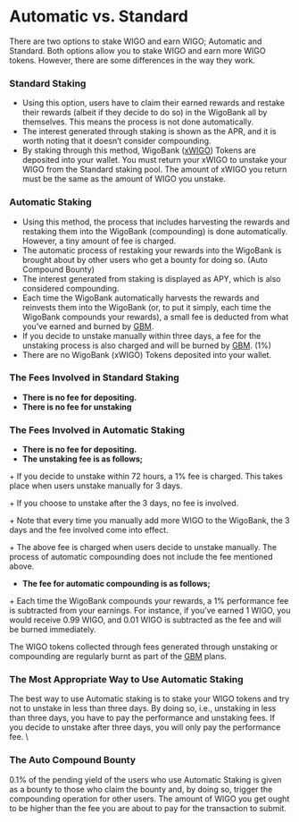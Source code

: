 # Automatic vs. Standard

There are two options to stake WIGO and earn WIGO; Automatic and Standard. Both options allow you to stake WIGO and earn more WIGO tokens. However, there are some differences in the way they work.



### **Standard Staking**

* Using this option, users have to claim their earned rewards and restake their rewards (albeit if they decide to do so) in the WigoBank all by themselves. This means the process is not done automatically.&#x20;
* The interest generated through staking is shown as the APR, and it is worth noting that it doesn’t consider compounding.&#x20;
* By staking through this method, WigoBank ([xWIGO](wigobank-faq-and-troubleshooting.md#wigo-bank-xwigo-token)) Tokens are deposited into your wallet. You must return your xWIGO to unstake your WIGO from the Standard staking pool. The amount of xWIGO you return must be the same as the amount of WIGO you unstake.

### **Automatic Staking**&#x20;

* Using this method, the process that includes harvesting the rewards and restaking them into the WigoBank (compounding) is done automatically. However, a tiny amount of fee is charged.&#x20;
* The automatic process of restaking your rewards into the WigoBank is brought about by other users who get a bounty for doing so. (Auto Compound Bounty)
* The interest generated from staking is displayed as APY, which is also considered compounding.&#x20;
* Each time the WigoBank automatically harvests the rewards and reinvests them into the WigoBank (or, to put it simply, each time the WigoBank compounds your rewards), a small fee is deducted from what you’ve earned and burned by [GBM](../../tokenomics/gamified-burning-mechanism-gbm.md). &#x20;
* If you decide to unstake manually within three days, a fee for the unstaking process is also charged and will be burned by [GBM](../../tokenomics/gamified-burning-mechanism-gbm.md). (1%)
* There are no WigoBank (xWIGO) Tokens deposited into your wallet.



### **The Fees Involved in Standard Staking**&#x20;

* **There is no fee for depositing.**
* **There is no fee for unstaking**



### **The Fees Involved in Automatic Staking**&#x20;

* **There is no fee for depositing.**
* **The unstaking fee is as follows;**



\+ If you decide to unstake within 72 hours, a 1% fee is charged. This takes place when users unstake manually for 3 days.&#x20;

\+ If you choose to unstake after the 3 days, no fee is involved.&#x20;

\+ Note that every time you manually add more WIGO to the WigoBank, the 3 days and the fee involved come into effect.&#x20;

\+ The above fee is charged when users decide to unstake manually. The process of automatic compounding does not include the fee mentioned above.&#x20;

* **The fee for automatic compounding is as follows;**&#x20;

\+ Each time the WigoBank compounds your rewards, a 1% performance fee is subtracted from your earnings. For instance, if you’ve earned 1 WIGO, you would receive 0.99 WIGO, and 0.01 WIGO is subtracted as the fee and will be burned immediately.

The WIGO tokens collected through fees generated through unstaking or compounding are regularly burnt as part of the [GBM](../../tokenomics/gamified-burning-mechanism-gbm.md) plans.



### **The Most Appropriate Way to Use Automatic Staking**

The best way to use Automatic staking is to stake your WIGO tokens and try not to unstake in less than three days. By doing so, i.e., unstaking in less than three days, you have to pay the performance and unstaking fees. If you decide to unstake after three days, you will only pay the performance fee. \


### **The** Auto Compound Bounty

0.1% of the pending yield of the users who use Automatic Staking is given as a bounty to those who claim the bounty and, by doing so, trigger the compounding operation for other users. The amount of WIGO you get ought to be higher than the fee you are about to pay for the transaction to submit.
